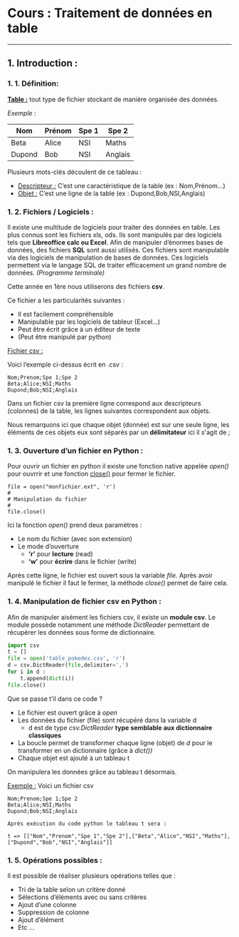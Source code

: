 # Cours : Traitement de données en table

------

## 1. Introduction :

### 1. 1. Définition:

<u>**Table :**</u> tout type de fichier stockant de manière organisée des données. 

*Exemple :* 

| Nom | Prénom | Spe 1 | Spe 2 |
| --- | --- | --- | --- |
| Beta | Alice | NSI | Maths |
| Dupond | Bob | NSI | Anglais |

Plusieurs mots-clés découlent de ce tableau : 

- <u>Descripteur :</u> C’est une caractéristique de la table (ex :  Nom,Prénom...)
- <u>Objet :</u> C’est une ligne de la table (ex : Dupond,Bob,NSI,Anglais)

###  1. 2. Fichiers / Logiciels :

Il existe une multitude de logiciels pour traiter des données en table. Les plus connus sont les fichiers xls, ods. Ils sont manipulés par des logiciels tels que **Libreoffice calc ou Excel**. Afin de manipuler d’énormes bases de données, des fichiers **SQL** sont aussi utilisés. Ces fichiers sont manipulable via des logiciels de manipulation de bases de données. Ces logiciels permettent via le langage SQL de traiter efficacement un grand nombre de données. *(Programme terminale)*

Cette année en 1ère nous utiliserons des fichiers **csv**. 

Ce fichier a les particularités suivantes :

- Il est facilement compréhensible
- Manipulable par les logiciels de tableur (Excel...)
- Peut être écrit grâce à un éditeur de texte
- (Peut être manipulé par python)

<u>Fichier csv :</u>

Voici l’exemple ci-dessus écrit en .csv :

```
Nom;Prenom;Spe 1;Spe 2
Beta;Alice;NSI;Maths
Dupond;Bob;NSI;Anglais
```

Dans un fichier csv la première ligne correspond aux descripteurs (colonnes) de la table, les lignes suivantes correspondent aux objets.

Nous remarquons ici que chaque objet (donnée) est sur une seule ligne, les éléments de ces objets eux sont séparés par un **délimitateur** ici il s'agit de ;

### 1. 3. Ouverture d’un fichier en Python :

Pour ouvrir un fichier en python il existe une fonction native appelée *open()* pour ouvrrir et une fonction <u>close()</u> pour fermer le fichier.

```
file = open("monfichier.ext", 'r')
#
# Manipulation du fichier
#
file.close()

```

Ici la fonction *open()* prend deux paramètres : 

- Le nom du fichier (avec son extension)
- Le mode d’ouverture
    - **‘r’** pour **lecture** (read)
    - **‘w’** pour **écrire** dans le fichier (write)

Après cette ligne, le fichier est ouvert sous la variable *file.* Après avoir manipulé le fichier il faut le fermer, la méthode *close()* permet de faire cela.

### 1. 4. Manipulation de fichier csv en Python :

Afin de manipuler aisément les fichiers csv, il existe un **module csv**. Le module possède notamment une méthode *DictReader* permettant de récupérer les données sous forme de dictionnaire.

```python
import csv
t = []
file = open('table_pokedex.csv', 'r')
d = csv.DictReader(file,delimiter=',')
for i in d :
    t.append(dict(i))
file.close()
```

Que se passe t’il dans ce code ? 

- Le fichier est ouvert grâce à *open*
- Les données du fichier (file) sont récupéré dans la variable d
    - d est de type *csv.DictReader* **type semblable aux dictionnaire classiques**
- La boucle permet de transformer chaque ligne (objet) de *d* pour le transformer en un dictionnaire (grâce à *dict())*
- Chaque objet est ajouté à un tableau t

On manipulera les données grâce au tableau t désormais. 

<u>Exemple :</u> Voici un fichier csv

```
Nom;Prenom;Spe 1;Spe 2
Beta;Alice;NSI;Maths
Dupond;Bob;NSI;Anglais

Après exécution du code python le tableau t sera :

t => [["Nom","Prenom","Spe 1","Spe 2"],["Beta","Alice","NSI","Maths"],["Dupond","Bob","NSI","Anglais"]]
```

### 1. 5. Opérations possibles :

Il est possible de réaliser plusieurs opérations telles que : 

- Tri de la table selon un critère donné
- Sélections d’éléments avec ou sans critères
- Ajout d’une colonne
- Suppression de colonne
- Ajout d’élément
- Etc ...